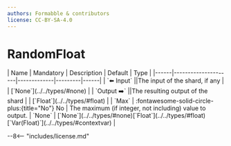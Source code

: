 ```yaml
---
authors: Formabble & contributors
license: CC-BY-SA-4.0
---
```



# RandomFloat

<div class="sh-parameters" markdown="1">
| Name | Mandatory | Description | Default | Type |
|------|---------------------|-------------|---------|------|
| `⬅️ Input` ||The input of the shard, if any | | [`None`](../../types/#none) |
| `Output ➡️` ||The resulting output of the shard | | [`Float`](../../types/#float) |
| `Max` | :fontawesome-solid-circle-plus:{title="No"} No  | The maximum (if integer, not including) value to output. | `None` | [`None`](../../types/#none)[`Float`](../../types/#float)[`Var(Float)`](../../types/#contextvar) |

</div>



--8<-- "includes/license.md"

